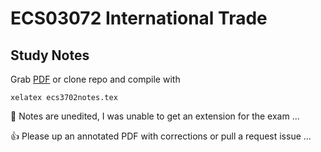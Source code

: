 ECS03072 International Trade
=
Study Notes
-

Grab [PDF](https://github.com/PecuniaryFish/ECS3702-Study-Notes/blob/master/ecs3702notes.pdf?raw=true "PDF") or clone repo and compile with 

    xelatex ecs3702notes.tex

:runner: Notes are unedited, I  was unable to get an extension for the exam ...

:+1: Please up an annotated PDF with corrections or pull a request issue ...
